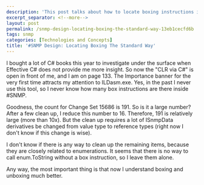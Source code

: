 ```yaml
---
description: 'This post talks about how to locate boxing instructions in #SNMP library.'
excerpt_separator: <!--more-->
layout: post
permalink: /snmp-design-locating-boxing-the-standard-way-13eb1cecfd6b
tags: snmp
categories: [Technologies and Concepts]
title: '#SNMP Design: Locating Boxing The Standard Way'
---
```

I bought a lot of C# books this year to investigate under the surface when Effective C# does not provide me more insight. So now the "CLR via C#" is open in front of me, and I am on page 133. The Importance banner for the very first time attracts my attention to ILDasm.exe. Yes, in the past I never use this tool, so I never know how many box instructions are there inside #SNMP.
<!--more-->

Goodness, the count for Change Set 15686 is 191. So is it a large number? After a few clean up, I reduce this number to 16. Therefore, 191 is relatively large (more than 10x). But the clean up requires a lot of ISnmpData derivatives be changed from value type to reference types (right now I don't know if this change is wise).

I don't know if there is any way to clean up the remaining items, because they are closely related to enumerations. It seems that there is no way to call enum.ToString without a box instruction, so I leave them alone.

Any way, the most important thing is that now I understand boxing and unboxing much better.

